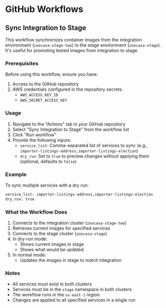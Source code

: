 # GitHub Workflows

## Sync Integration to Stage

This workflow synchronizes container images from the integration environment (`zoocasa-stage-two`) to the stage environment (`zoocasa-stage`). It's useful for promoting tested images from integration to stage.

### Prerequisites

Before using this workflow, ensure you have:

1. Access to the GitHub repository
2. AWS credentials configured in the repository secrets:
   - `AWS_ACCESS_KEY_ID`
   - `AWS_SECRET_ACCESS_KEY`

### Usage

1. Navigate to the "Actions" tab in your GitHub repository
2. Select "Sync Integration to Stage" from the workflow list
3. Click "Run workflow"
4. Provide the following inputs:
   - `service_list`: Comma-separated list of services to sync (e.g., `importer-listings-address,importer-listings-election`)
   - `dry_run`: Set to `true` to preview changes without applying them (optional, defaults to `false`)

### Example

To sync multiple services with a dry run:

```sh
service_list: importer-listings-address,importer-listings-election
dry_run: true
```

### What the Workflow Does

1. Connects to the integration cluster (`zoocasa-stage-two`)
2. Retrieves current images for specified services
3. Connects to the stage cluster (`zoocasa-stage`)
4. In dry-run mode:
   - Shows current images in stage
   - Shows what would be updated
5. In normal mode:
   - Updates the images in stage to match integration

### Notes

- All services must exist in both clusters
- Services must be in the `stage` namespace in both clusters
- The workflow runs in the `us-east-1` region
- Changes are applied to all specified services in a single run

